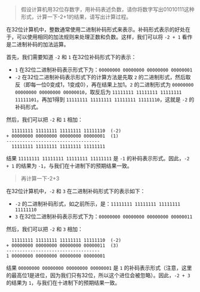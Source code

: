 > 假设计算机用32位存数字，用补码表述负数，请你将数字写出01010111这种形式，计算一下-2+1的结果，请写出计算过程。

在32位计算机中，整数通常使用二进制补码形式来表示。补码形式表示的好处在于，可以使用相同的加法规则来处理正数和负数。这样，我们可以将 `-2 + 1` 看作是二进制补码的加法运算。

首先，我们需要知道 `-2` 和 `1` 在32位补码形式下的表示：

- `1` 在32位二进制补码表示形式下为：`00000000 00000000 00000000 00000001`
- `-2` 在32位二进制补码表示形式下的计算方法是先取 `2` 的二进制形式，然后取反（即每一位0变成1，1变成0），再在结果上加1。`2` 的二进制形式为 `00000000 00000000 00000000 00000010`，取反后为 `11111111 11111111 11111111 11111101`，再加1得到 `11111111 11111111 11111111 11111110`，这就是 `-2` 的补码形式。

然后，我们可以把 `-2` 和 `1` 相加：

```
  11111111 11111111 11111111 11111110  (-2)
+ 00000000 00000000 00000000 00000001  (1)
-----------------------------------
  11111111 11111111 11111111 11111111
```

结果 `11111111 11111111 11111111 11111111` 是 `-1` 的补码表示形式。因此，`-2 + 1` 的结果为 `-1`，与我们在十进制下的预期结果一致。


> 再计算一下-2+3

在32位计算机中，`-2` 和 `3` 在二进制补码形式下的表示如下：

- `-2` 的二进制补码形式，如之前所示，是：`11111111 11111111 11111111 11111110`
- `3` 在32位二进制补码表示形式下为：`00000000 00000000 00000000 00000011`

然后，我们可以把 `-2` 和 `3` 相加：

```
  11111111 11111111 11111111 11111110  (-2)
+ 00000000 00000000 00000000 00000011  (3)
-----------------------------------
1 00000000 00000000 00000000 00000001
```

结果 `00000000 00000000 00000000 00000001` 是 `1` 的补码表示形式（注意，这里的最高位1是进位，因为我们只有32位，所以这个进位会被忽略）。因此，`-2 + 3` 的结果为 `1`，与我们在十进制下的预期结果一致。